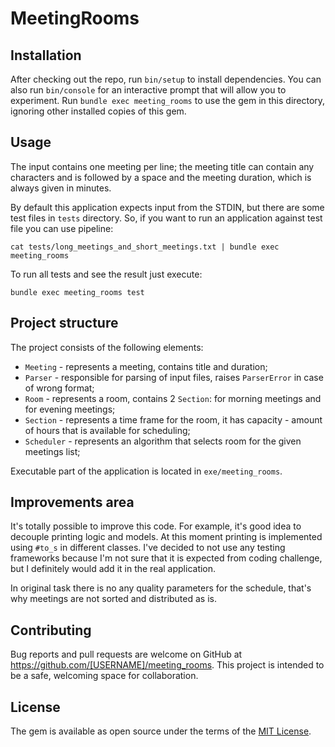 # MeetingRooms

## Installation

After checking out the repo, run `bin/setup` to install dependencies. You can also run `bin/console` for an interactive prompt that will allow you to experiment. Run `bundle exec meeting_rooms` to use the gem in this directory, ignoring other installed copies of this gem.


## Usage

The input contains one meeting per line; the meeting title can contain any characters and is followed by a space and the meeting duration, which is always given in minutes.

By default this application expects input from the STDIN, but there are some test files in `tests` directory. So, if you want to run an application against test file you can use pipeline:

```
cat tests/long_meetings_and_short_meetings.txt | bundle exec meeting_rooms
```

To run all tests and see the result just execute:

```
bundle exec meeting_rooms test
```

## Project structure

The project consists of the following elements:

- `Meeting` - represents a meeting, contains title and duration;
- `Parser` - responsible for parsing of input files, raises `ParserError` in case of wrong format;
- `Room` - represents a room, contains 2 `Section`: for morning meetings and for evening meetings;
- `Section` - represents a time frame for the room, it has capacity - amount of hours that is available for scheduling;
- `Scheduler` - represents an algorithm that selects room for the given meetings list;

Executable part of the application is located in `exe/meeting_rooms`.

## Improvements area

It's totally possible to improve this code. For example, it's good idea to decouple printing logic and models. At this moment printing is implemented using `#to_s` in different classes. I've decided to not use any testing frameworks because I'm not sure that it is expected from coding challenge, but I definitely would add it in the real application.

In original task there is no any quality parameters for the schedule, that's why meetings are not sorted and distributed as is.

## Contributing

Bug reports and pull requests are welcome on GitHub at https://github.com/[USERNAME]/meeting_rooms. This project is intended to be a safe, welcoming space for collaboration.


## License

The gem is available as open source under the terms of the [MIT License](http://opensource.org/licenses/MIT).
